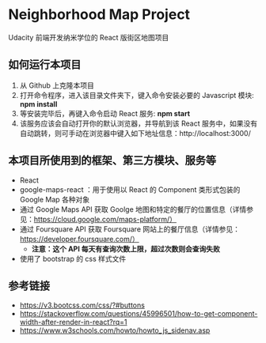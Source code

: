 # Neighborhood Map Project
Udacity 前端开发纳米学位的 React 版街区地图项目

## 如何运行本项目
1. 从 Github 上克隆本项目
2. 打开命令程序，进入该目录文件夹下，键入命令安装必要的 Javascript 模块: **npm install**
3. 等安装完毕后，再键入命令启动 React 服务: **npm start**
4. 该服务应该会自动打开你的默认浏览器，并导航到该 React 服务中，如果没有自动跳转，则可手动在浏览器中键入如下地址信息：http://localhost:3000/

## 本项目所使用到的框架、第三方模块、服务等
- React
- google-maps-react ：用于使用以 React 的 Component 类形式包装的 Google Map 各种对象
- 通过 Google Maps API 获取 Goolge 地图和特定的餐厅的位置信息（详情参见：https://cloud.google.com/maps-platform/）
- 通过 Foursquare API 获取 Foursquare 网站上的餐厅信息（详情参见：https://developer.foursquare.com/）
    - **注意：这个 API 每天有查询次数上限，超过次数则会查询失败**
- 使用了 bootstrap 的 css 样式文件


## 参考链接

- https://v3.bootcss.com/css/?#buttons
- https://stackoverflow.com/questions/45996501/how-to-get-component-width-after-render-in-react?rq=1
- https://www.w3schools.com/howto/howto_js_sidenav.asp
